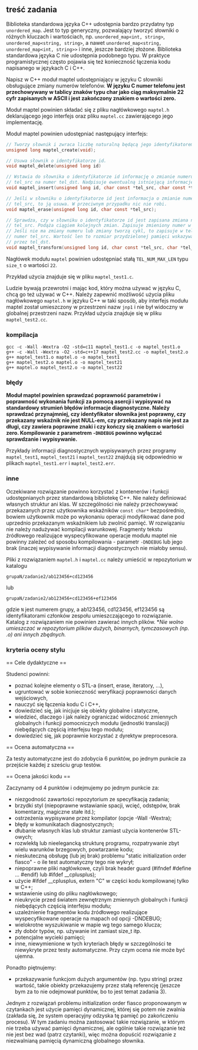 ## treść zadania
Biblioteka standardowa języka C++ udostępnia bardzo przydatny typ
`unordered_map`. Jest to typ generyczny, pozwalający tworzyć słowniki
o różnych kluczach i wartościach, np. `unordered_map<int, string>`,
`unordered_map<string, string>`, a nawet
`unordered_map<string, unordered_map<int, string>>` i inne, jeszcze bardziej
złożone. Biblioteka standardowa języka C nie udostępnia podobnego typu.
W praktyce programistycznej często pojawia się też konieczność łączenia kodu
napisanego w językach C i C++.

Napisz w C++ moduł maptel udostępniający w języku C słowniki obsługujące zmiany
numerów telefonów. **W języku C numer telefonu jest przechowywany w tablicy znaków
typu char jako ciąg maksymalnie 22 cyfr zapisanych w ASCII i jest zakończony
znakiem o wartości zero.**

Moduł maptel powinien składać się z pliku nagłówkowego `maptel.h` deklarującego
jego interfejs oraz pliku `maptel.cc` zawierającego jego implementację.

Moduł maptel powinien udostępniać następujący interfejs:

```C
// Tworzy słownik i zwraca liczbę naturalną będącą jego identyfikatorem.
unsigned long maptel_create(void);

// Usuwa słownik o identyfikatorze id.
void maptel_delete(unsigned long id)

// Wstawia do słownika o identyfikatorze id informację o zmianie numeru
// tel_src na numer tel_dst. Nadpisuje ewentualną istniejącą informację.
void maptel_insert(unsigned long id, char const *tel_src, char const *tel_dst);

// Jeśli w słowniku o identyfikatorze id jest informacja o zmianie numeru
// tel_src, to ją usuwa. W przeciwnym przypadku nic nie robi.
void maptel_erase(unsigned long id, char const *tel_src);

// Sprawdza, czy w słowniku o identyfikatorze id jest zapisana zmiana numeru
// tel_src. Podąża ciągiem kolejnych zmian. Zapisuje zmieniony numer w tel_dst.
// Jeśli nie ma zmiany numeru lub zmiany tworzą cykl, to zapisuje w tel_dst
// numer tel_src. Wartość len to rozmiar przydzielonej pamięci wskazywanej
// przez tel_dst.
void maptel_transform(unsigned long id, char const *tel_src, char *tel_dst, size_t len);
```

Nagłówek modułu `maptel` powinien udostępniać stałą `TEL_NUM_MAX_LEN` typu `size_t`
o wartości `22`.

Przykład użycia znajduje się w pliku `maptel_test1.c`.

Ludzie bywają przewrotni i mając kod, który można używać w języku C, chcą go też
używać w C++. Należy zapewnić możliwość użycia pliku nagłówkowego `maptel.h`
w języku C++ w taki sposób, aby interfejs modułu maptel został umieszczony
w przestrzeni nazw `jnp1` i nie był widoczny w globalnej przestrzeni nazw.
Przykład użycia znajduje się w pliku `maptel_test2.cc`.

### kompilacja
```g++ -c -Wall -Wextra -O2 -std=c++17 maptel.cc -o maptel.o
gcc -c -Wall -Wextra -O2 -std=c11 maptel_test1.c -o maptel_test1.o
g++ -c -Wall -Wextra -O2 -std=c++17 maptel_test2.cc -o maptel_test2.o
g++ maptel_test1.o maptel.o -o maptel_test1
g++ maptel_test2.o maptel.o -o maptel_test21
g++ maptel.o maptel_test2.o -o maptel_test22
```

### błędy
**Moduł maptel powinien sprawdzać poprawność parametrów i poprawność wykonania
funkcji za pomocą asercji i wypisywać na standardowy strumień błędów informacje
diagnostyczne. Należy sprawdzać przynajmniej, czy identyfikator słownika jest
poprawny, czy przekazany wskaźnik nie jest NULL-em, czy przekazany napis nie
jest za długi, czy zawiera poprawne znaki i czy kończy się znakiem o wartości
zero. Kompilowanie z parametrem `-DNDEBUG` powinno wyłączać sprawdzanie
i wypisywanie.**

Przykłady informacji diagnostycznych wypisywanych przez programy `maptel_test1`,
`maptel_test21` i `maptel_test22` znajdują się odpowiednio w plikach
`maptel_test1.err` i `maptel_test2.err`.

### inne
Oczekiwane rozwiązanie powinno korzystać z kontenerów i funkcji udostępnianych
przez standardową bibliotekę C++. Nie należy definiować własnych struktur ani
klas. W szczególności nie należy przechowywać przekazanych przez użytkownika
wskaźników `const char*` bezpośrednio, bowiem użytkownik może po wykonaniu
operacji modyfikować dane pod uprzednio przekazanym wskaźnikiem lub zwolnić
pamięć. W rozwiązaniu nie należy nadużywać kompilacji warunkowej. Fragmenty
tekstu źródłowego realizujące wyspecyfikowane operacje modułu maptel nie powinny
zależeć od sposobu kompilowania - parametr `-DNDEBUG` lub jego brak (inaczej
wypisywanie informacji diagnostycznych nie miałoby sensu).

Pliki z rozwiązaniem `maptel.h` i `maptel.cc` należy umieścić w repozytorium
w katalogu

`grupaN/zadanie2/ab123456+cd123456`

lub

`grupaN/zadanie2/ab123456+cd123456+ef123456`

gdzie `N` jest numerem grupy, a ab123456, cd123456, ef123456 są identyfikatorami
członków zespołu umieszczającego to rozwiązanie. Katalog z rozwiązaniem nie
powinien zawierać innych plików. **Nie wolno umieszczać w repozytorium plików
dużych, binarnych, tymczasowych (np. *.o) ani innych zbędnych.**

### kryteria oceny stylu
== Cele dydaktyczne ==

Studenci powinni:
- poznać kolejne elementy o STL-a (insert, erase, iteratory, ...),
- ugruntować w sobie konieczność weryfikacji poprawności danych wejściowych,
- nauczyć się łączenia kodu C i C++,
- dowiedzieć się, jak inicjuje się obiekty globalne i statyczne,
- wiedzieć, dlaczego i jak należy ograniczać widoczność zmiennych
  globalnych i funkcji pomocniczych modułu (jednostki translacji)
  niebędących częścią interfejsu tego modułu;
- dowiedzieć się, jak poprawnie korzystać z dyrektyw preprocesora.

== Ocena automatyczna ==

Za testy automatyczne jest do zdobycia 6 punktów, po jednym punkcie za przejście
każdej z sześciu grup testów.

== Ocena jakości kodu ==

Zaczynamy od 4 punktów i odejmujemy po jednym punkcie za:
- niezgodność zawartości repozytorium ze specyfikacją zadania;
- brzydki styl (niepoprawne wstawianie spacji, wcięć, odstępów, brak komentarzy,
  magiczne stałe itd.);
- ostrzeżenia wypisywane przez kompilator (opcje -Wall -Wextra);
- błędy w komunikatach diagnostycznych;
- dłubanie własnych klas lub struktur zamiast użycia kontenerów STL-owych;
- rozwlekłą lub nieelegancką strukturę programu, rozpatrywanie zbyt wielu
  warunków brzegowych, powtarzanie kodu;
- nieskuteczną obsługę (lub jej brak) problemu "static initialization
  order fiasco" - o ile test automatyczny tego nie wykrył;
- niepoprawne pliki nagłówkowe, czyli brak header guard
  (#ifndef #define ... #endif) lub #ifdef __cplusplus);
- użycie #ifdef __cplusplus, extern "C" w części kodu kompilowanej tylko w C++;
- wstawienie using do pliku nagłówkowego;
- nieukrycie przed światem zewnętrznym zmiennych globalnych i funkcji
  niebędących częścią interfejsu modułu;
- uzależnienie fragmentów kodu źródłowego realizujące wyspecyfikowane operacje
  na mapach od opcji -DNDEBUG;
- wielokrotne wyszukiwanie w mapie wg tego samego klucza;
- zły dobór typów, np. używanie int zamiast size_t itp.
- potencjalne wycieki pamięci;
- inne, niewymienione w tych kryteriach błędy w szczególności te niewykryte
  przez testy automatyczne.
  Przy czym ocena nie może być ujemna.

Ponadto piętnujemy:
- przekazywanie funkcjom dużych argumentów (np. typu string) przez
  wartość, takie obiekty przekazujemy przez stałą referencję (jeszcze
  bym za to nie odejmował punktów, bo to jest temat zadania 3).

Jednym z rozwiązań problemu initialization order fiasco proponowanym
w czytankach jest użycie pamięci dynamicznej, której się potem nie zwalnia
(zakłada się, że system operacyjny odzyska tę pamięć po zakończeniu procesu).
W tym zadaniu można zastosować takie rozwiązanie, w którym nie trzeba używać
pamięci dynamicznej, ale ogólnie takie rozwiązanie też nie jest bez wad (patrz
czytanki), więc można dopuścić rozwiązanie z niezwalnianą pamięcią dynamiczną
globalnego słownika.

